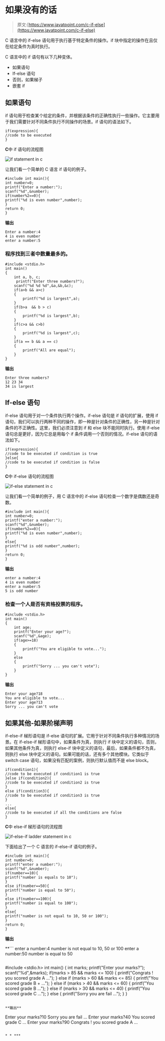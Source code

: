 # 如果没有的话

> 原文:[https://www.javatpoint.com/c-if-else](https://www.javatpoint.com/c-if-else)

C 语言中的 if-else 语句用于执行基于特定条件的操作。if 块中指定的操作在且仅在给定条件为真时执行。

C 语言中的 if 语句有以下几种变体。

*   如果语句
*   If-else 语句
*   否则，如果梯子
*   嵌套 if

## 如果语句

if 语句用于检查某个给定的条件，并根据该条件的正确性执行一些操作。它主要用于我们需要针对不同条件执行不同操作的场景。if 语句的语法如下。

```
if(expression){
//code to be executed
}

```

**C**中 if 语句的流程图

![if statement in c](../Images/06869da72b347d87d62e95e215c4c984.png)

让我们看一个简单的 C 语言 if 语句的例子。

```
#include int main(){  
int number=0;  
printf("Enter a number:");  
scanf("%d",&number);  
if(number%2==0){  
printf("%d is even number",number);  
}  
return 0;
} 
```

**输出**

```
Enter a number:4
4 is even number
enter a number:5

```

### 程序找到三者中数量最多的。

```
#include <stdio.h>
int main()
{
    int a, b, c; 
     printf("Enter three numbers?");
    scanf("%d %d %d",&a,&b,&c);
    if(a>b && a>c)
    {
        printf("%d is largest",a);
    }
    if(b>a  && b > c)
    {
        printf("%d is largest",b);
    }
    if(c>a && c>b)
    {
        printf("%d is largest",c);
    }
    if(a == b && a == c) 
    {
    	printf("All are equal"); 
    }
}

```

**输出**

```
Enter three numbers?
12 23 34
34 is largest 

```

## If-else 语句

if-else 语句用于对一个条件执行两个操作。if-else 语句是 if 语句的扩展，使用 if 语句，我们可以执行两种不同的操作，即一种是针对条件的正确性，另一种是针对条件的不正确性。这里，我们必须注意到 if 和 else 块不能同时执行。使用 if-else 语句总是更好，因为它总是用每个 if 条件调用一个否则的情况。if-else 语句的语法如下。

```
if(expression){
//code to be executed if condition is true
}else{
//code to be executed if condition is false
}

```

**C**中 if-else 语句的流程图

![if-else statement in c](../Images/61a1f88b5e52ac9feb7860865ff3d611.png)

让我们看一个简单的例子，用 C 语言中的 if-else 语句检查一个数字是偶数还是奇数。

```
#include int main(){  
int number=0;  
printf("enter a number:");  
scanf("%d",&number);   
if(number%2==0){  
printf("%d is even number",number);  
}  
else{  
printf("%d is odd number",number);  
}   
return 0;
} 
```

**输出**

```
enter a number:4
4 is even number
enter a number:5
5 is odd number

```

### 检查一个人是否有资格投票的程序。

```
#include <stdio.h>
int main()
{
	int age; 
	printf("Enter your age?"); 
	scanf("%d",&age);
	if(age>=18)
	{
		printf("You are eligible to vote..."); 
	}
	else 
	{
		printf("Sorry ... you can't vote"); 
	}
}

```

**输出**

```
Enter your age?18
You are eligible to vote...
Enter your age?13
Sorry ... you can't vote

```

## 如果其他-如果阶梯声明

if-else-if 梯形语句是 if-else 语句的扩展。它用于针对不同条件执行多种情况的场景。在 if-else-if 梯形语句中，如果条件为真，则执行 if 块中定义的语句，否则，如果其他条件为真，则执行 else-if 块中定义的语句，最后，如果条件都不为真，则执行 else 块中定义的语句。如果可能的话，还有多个其他模块。它类似于 switch case 语句，如果没有匹配的案例，则执行默认值而不是 else block。

```
if(condition1){
//code to be executed if condition1 is true
}else if(condition2){
//code to be executed if condition2 is true
}
else if(condition3){
//code to be executed if condition3 is true
}
...
else{
//code to be executed if all the conditions are false
}

```

**C**中 else-if 梯形语句的流程图

![if-else-if ladder statement in c](../Images/c4def9aa81add17f4eee20be3451616e.png)

下面给出了一个 C 语言的 if-else-if 语句的例子。

```
#include int main(){  
int number=0;  
printf("enter a number:");  
scanf("%d",&number);   
if(number==10){  
printf("number is equals to 10");  
}  
else if(number==50){  
printf("number is equal to 50");  
}  
else if(number==100){  
printf("number is equal to 100");  
}  
else{  
printf("number is not equal to 10, 50 or 100");  
}  
return 0;
} 
```

**输出**

 **```
enter a number:4
number is not equal to 10, 50 or 100
enter a number:50
number is equal to 50

```**  **### 程序根据指定分数计算学生成绩。

```
#include <stdio.h>
int main()
{
	int marks; 
	printf("Enter your marks?");
	scanf("%d",&marks); 
	if(marks > 85 && marks <= 100)
	{
		printf("Congrats ! you scored grade A ..."); 
	}
	else if (marks > 60 && marks <= 85) 
	{
		printf("You scored grade B + ...");
	}
	else if (marks > 40 && marks <= 60) 
	{
		printf("You scored grade B ...");
	}
	else if (marks > 30 && marks <= 40) 
	{
		printf("You scored grade C ..."); 
	}
	else 
	{
		printf("Sorry you are fail ..."); 
	}
}

```

**输出**

```
Enter your marks?10
Sorry you are fail ...
Enter your marks?40
You scored grade C ...
Enter your marks?90
Congrats ! you scored grade A ...

```

* * ***